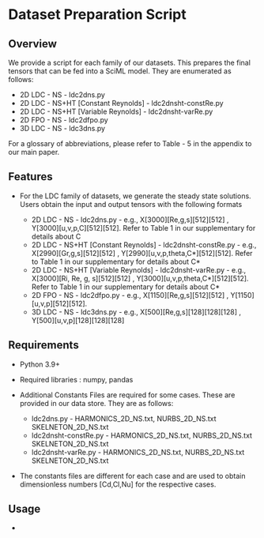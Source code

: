 # Dataset Preparation Script

## Overview
We provide a script for each family of our datasets. This prepares the final tensors that can be fed into a SciML model. They are enumerated as follows:

- 2D LDC - NS - ldc2dns.py
- 2D LDC - NS+HT [Constant Reynolds] - ldc2dnsht-constRe.py
- 2D LDC - NS+HT [Variable Reynolds] - ldc2dnsht-varRe.py
- 2D FPO - NS - ldc2dfpo.py
- 3D LDC - NS - ldc3dns.py

For a glossary of abbreviations, please refer to Table - 5 in the appendix to our main paper.

## Features

-  For the LDC family of datasets, we generate the steady state solutions. Users obtain the input and output tensors with the following formats

	- 2D LDC - NS - ldc2dns.py - e.g., X[3000][Re,g,s][512][512] , Y[3000][u,v,p,C][512][512]. Refer to Table 1 in our supplementary for details about C
	- 2D LDC - NS+HT [Constant Reynolds] - ldc2dnsht-constRe.py - e.g., X[2990][Gr,g,s][512][512] , Y[2990][u,v,p,theta,C*][512][512]. Refer to Table 1 in our supplementary for details about C*
	- 2D LDC - NS+HT [Variable Reynolds] - ldc2dnsht-varRe.py - e.g., X[3000][Ri, Re, g, s][512][512] , Y[3000][u,v,p,theta,C*][512][512]. Refer to Table 1 in our supplementary for details about C*
	- 2D FPO - NS - ldc2dfpo.py - e.g., X[1150][Re,g,s][512][512] , Y[1150][u,v,p][512][512].
	- 3D LDC - NS - ldc3dns.py - e.g., X[500][Re,g,s][128][128][128] , Y[500][u,v,p][128][128][128]

## Requirements

- Python 3.9+
- Required libraries : numpy, pandas
- Additional Constants Files are required for some cases. These are provided in our data store. They are as follows:
	- ldc2dns.py - HARMONICS\_2D\_NS.txt, NURBS\_2D\_NS.txt SKELNETON\_2D\_NS.txt
	- ldc2dnsht-constRe.py - HARMONICS\_2D\_NS.txt, NURBS\_2D\_NS.txt SKELNETON\_2D\_NS.txt
	- ldc2dnsht-varRe.py - HARMONICS\_2D\_NS.txt, NURBS\_2D\_NS.txt SKELNETON\_2D\_NS.txt

- The constants files are different for each case and are used to obtain dimensionless numbers [Cd,Cl,Nu] for the respective cases.

## Usage
- 



